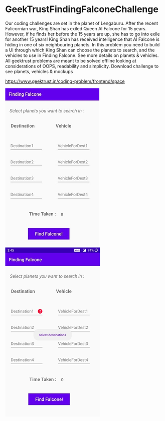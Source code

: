 # GeekTrustFindingFalconeChallenge
Our coding challenges are set in the planet of Lengaburu. 
After the recent Falicornian war, King Shan has exiled Queen Al Falcone for 15 years. However, if he finds her before the 15 years are up, she has to go into exile for another 15 years!  King Shan has received intelligence that Al Falcone is hiding in one of six neighbouring planets. In this problem you need to build a UI through which King Shan can choose the planets to search, and the vehicles to use in Finding Falcone. See more details on planets &amp; vehicles.  All geektrust problems are meant to be solved offline looking at considerations of OOPS, readability and simplicity. Download challenge to see planets, vehicles &amp; mockups

https://www.geektrust.in/coding-problem/frontend/space

![Alt text](/screenshot1.jpg?raw=true "screenshot1")
![Alt text](/screenshot2.jpg?raw=true "screenshot2")
